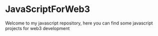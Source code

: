 # JavaScriptForWeb3
Welcome to my javascript repository, here you can find some javascript projects for web3 development
